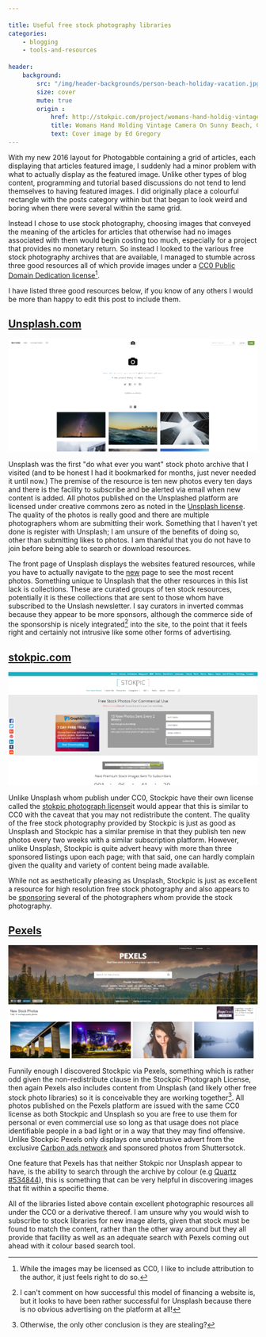 ```yaml
---

title: Useful free stock photography libraries
categories:
    - blogging
    - tools-and-resources

header:
    background:
        src: "/img/header-backgrounds/person-beach-holiday-vacation.jpg"
        size: cover
        mute: true
        origin :
            href: http://stokpic.com/project/womans-hand-holdig-vintage-camera-on-sunny-beach/
            title: Womans Hand Holding Vintage Camera On Sunny Beach, CC0, stockpic.com
            text: Cover image by Ed Gregory
---
```


With my new 2016 layout for Photogabble containing a grid of articles, each displaying that articles featured image, I suddenly had a minor problem with what to actually display as the featured image. Unlike other types of blog content, programming and tutorial based discussions do not tend to lend themselves to having featured images. I did originally place a colourful rectangle with the posts category within but that began to look weird and boring when there were several within the same grid.

Instead I chose to use stock photography, choosing images that conveyed the meaning of the articles for articles that otherwise had no images associated with them would begin costing too much, especially for a project that provides no monetary return. So instead I looked to the various free stock photography archives that are available, I managed to stumble across three good resources all of which provide images under a [CC0 Public Domain Dedication license](http://creativecommons.org/publicdomain/zero/1.0/)[^1].

I have listed three good resources below, if you know of any others I would be more than happy to edit this post to include them.

## [Unsplash.com](https://unsplash.com/)

![Unsplash Stock Archive](/img/really-useful-free-stock-photography-archives-unsplash.png "Unsplash Stock Archive")

Unsplash was the first "do what ever you want" stock photo archive that I visited (and to be honest I had it bookmarked for months, just never needed it until now.) The premise of the resource is ten new photos every ten days and there is the facility to subscribe and be alerted via email when new content is added. All photos published on the Unsplashed platform are licensed under creative commons zero as noted in the [Unsplash license](https://unsplash.com/license). The quality of the photos is really good and there are multiple photographers whom are submitting their work. Something that I haven't yet done is register with Unsplash; I am unsure of the benefits of doing so, other than submitting likes to photos. I am thankful that you do not have to join before being able to search or download resources.

The front page of Unsplash displays  the websites featured resources, while you have to actually navigate to the [new](https://unsplash.com/new) page to see the most recent photos. Something unique to Unsplash that the other resources in this list lack is collections. These are curated groups of ten stock resources, potentially it is these collections that are sent to those whom have subscribed to the Unslash newsletter. I say curators in inverted commas because they appear to be more sponsors, although the commerce side of the sponsorship is nicely integrated[^2] into the site, to the point that it feels right and certainly not intrusive like some other forms of advertising.

## [stokpic.com](http://stokpic.com/)

![Stockpic Free Stock Archive](/img/really-useful-free-stock-photography-archives-stockpic.png "Stockpic Free Stock Archive")

Unlike Unsplash whom publish under CC0, Stockpic have their own license called the [stokpic photograph license](http://stokpic.com/license/)it would appear that this is similar to CC0 with the caveat that you may not redistribute the content. The quality of the free stock photography provided by Stockpic is just as good as Unsplash and Stockpic has a similar premise in that they publish ten new photos every two weeks with a similar subscription platform. However, unlike Unsplash, Stockpic is quite advert heavy with more than three sponsored listings upon each page; with that said, one can hardly complain given the quality and variety of content being made available.

While not as aesthetically pleasing as Unsplash, Stockpic is just as excellent a resource for high resolution free stock photography and also appears to be [sponsoring](http://stokpic.com/sponsored-artists/) several of the photographers whom provide the stock photography.

## [Pexels](https://www.pexels.com/)

![Pexels Free Stock Archive](/img/really-useful-free-stock-photography-archives-pexels.png "Pexels Free Stock Archive")

Funnily enough I discovered Stockpic via Pexels, something which is rather odd given the non-redistribute clause in the Stockpic Photograph License, then again Pexels also includes content from Unsplash (and likely other free stock photo libraries) so it is conceivable they are working together[^3]. All photos published on the Pexels platform are issued with the same CC0 license as both Stockpic and Unsplash so you are free to use them for personal or even commercial use so long as that usage does not place identifiable people in a bad light or in a way that they may find offensive. Unlike Stockpic Pexels only displays one unobtrusive advert from the exclusive [Carbon ads network](http://carbonads.net/) and sponsored photos from Shuttersotck.

One feature that Pexels has that neither Stokpic nor Unsplash appear to have, is the ability to search through the archive by colour (e.g [Quartz #534844](https://www.pexels.com/search/color:%20%23534844/)), this is something that can be very helpful in discovering images that fit within a specific theme.

All of the libraries listed above contain excellent photographic resources all under the CC0 or a derivative thereof. I am unsure why you would wish to subscribe to stock libraries for new image alerts, given that stock must be found to match the content, rather than the other way around but they all provide that facility as well as an adequate search with Pexels coming out ahead with it colour based search tool.

[^1]: While the images may be licensed as CC0, I like to include attribution to the author, it just feels right to do so.
[^2]: I can't comment on how successful this model of financing a website is, but it looks to have been rather successful for Unsplash because there is no obvious advertising on the platform at all!
[^3]: Otherwise, the only other conclusion is they are stealing?